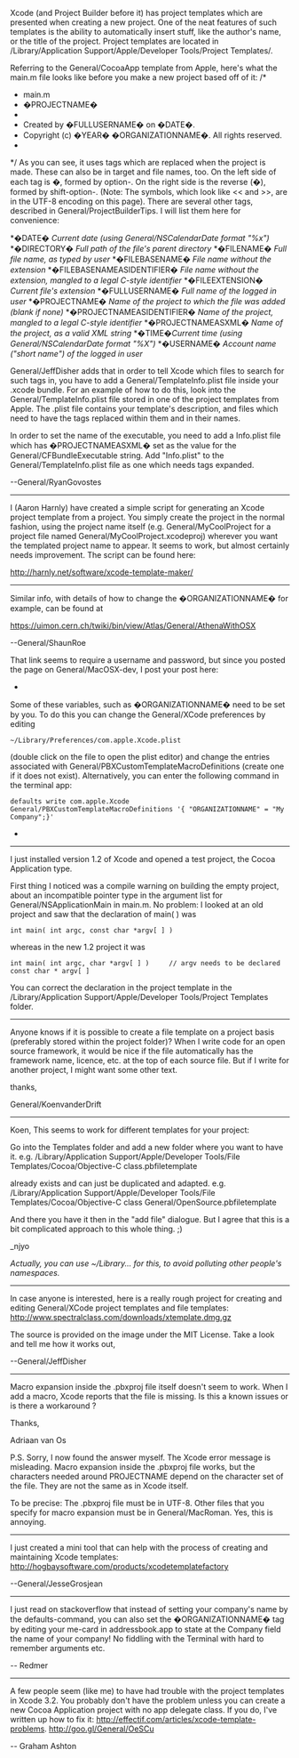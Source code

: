 

Xcode (and Project Builder before it) has project templates which are presented when creating a new project. One of the neat features of such templates is the ability to automatically insert stuff, like the author's name, or the title of the project. Project templates are located in /Library/Application Support/Apple/Developer Tools/Project Templates/. 

Referring to the General/CocoaApp template from Apple, here's what the main.m file looks like before you make a new project based off of it:
    /*
 *  main.m
 *  �PROJECTNAME�
 *
 *  Created by �FULLUSERNAME� on �DATE�.
 *  Copyright (c) �YEAR� �ORGANIZATIONNAME�. All rights reserved.
 *
 */
As you can see, it uses tags which are replaced when the project is made. These can also be in target and file names, too. On the left side of each tag is �, formed by option-\. On the right side is the reverse (�), formed by shift-option-\. (Note: The symbols, which look like << and >>, are in the UTF-8 encoding on this page). There are several other tags, described in General/ProjectBuilderTips. I will list them here for convenience:


*�DATE� *Current date (using General/NSCalendarDate format "%x")*
*�DIRECTORY� *Full path of the file's parent directory*
*�FILENAME� *Full file name, as typed by user*
*�FILEBASENAME� *File name without the extension*
*�FILEBASENAMEASIDENTIFIER� *File name without the extension, mangled to a legal C-style identifier*
*�FILEEXTENSION� *Current file's extension*
*�FULLUSERNAME� *Full name of the logged in user*
*�PROJECTNAME� *Name of the project to which the file was added (blank if none)*
*�PROJECTNAMEASIDENTIFIER� *Name of the project, mangled to a legal C-style identifier*
*�PROJECTNAMEASXML� *Name of the project, as a valid XML string*
*�TIME�*Current time (using General/NSCalendarDate format "%X")*
*�USERNAME� *Account name ("short name") of the logged in user*


General/JeffDisher adds that in order to tell Xcode which files to search for such tags in, you have to add a General/TemplateInfo.plist file inside your .xcode bundle. For an example of how to do this, look into the General/TemplateInfo.plist file stored in one of the project templates from Apple. The .plist file contains your template's description, and files which need to have the tags replaced within them and in their names.

In order to set the name of the executable, you need to add a Info.plist file which has �PROJECTNAMEASXML� set as the value for the General/CFBundleExecutable string. Add "Info.plist" to the General/TemplateInfo.plist file as one which needs tags expanded.

--General/RyanGovostes

----

I (Aaron Harnly) have created a simple script for generating an Xcode project template from a project. You simply create the project in the normal fashion, using the project name itself (e.g. General/MyCoolProject for a project file named General/MyCoolProject.xcodeproj) wherever you want the templated project name to appear. It seems to work, but almost certainly needs improvement. The script can be found here:

http://harnly.net/software/xcode-template-maker/

----

Similar info, with details of how to change the �ORGANIZATIONNAME� for example, can be found at 

https://uimon.cern.ch/twiki/bin/view/Atlas/General/AthenaWithOSX

--General/ShaunRoe

That link seems to require a username and password, but since you posted the page on General/MacOSX-dev, I post your post here:

*
Some of these variables, such as �ORGANIZATIONNAME� need to be set by you. To do this you can change the General/XCode preferences by editing

    ~/Library/Preferences/com.apple.Xcode.plist

(double click on the file to open the plist editor) and change the entries associated with General/PBXCustomTemplateMacroDefinitions (create one if it does not exist). Alternatively, you can enter the following command in the terminal app:

    defaults write com.apple.Xcode General/PBXCustomTemplateMacroDefinitions '{ "ORGANIZATIONNAME" = "My Company";}'
*

----

I just installed version 1.2 of Xcode and opened a test project,  the Cocoa Application type.

First thing I noticed was a compile warning on building the empty project, about an incompatible pointer type in the argument
list for General/NSApplicationMain in main.m. No problem: I looked at an old project and saw that the declaration of main( ) was

    int main( int argc, const char *argv[ ] )

whereas in the new 1.2 project it was

    int main( int argc, char *argv[ ] )     // argv needs to be declared const char * argv[ ] 

You can correct the declaration in the project template in the /Library/Application Support/Apple/Developer Tools/Project Templates folder.

----
Anyone knows if it is possible to create a file template on a project basis (preferably stored within the project folder)? When I write code for an open source framework, it would be nice if the file automatically has the framework name, licence, etc. at the top of each source file. But if I write for another project, I might want some other text.

thanks,

General/KoenvanderDrift

----
Koen,
This seems to work for different templates for your project:

Go into the Templates folder and add a new folder where you want to have it. e.g.
    /Library/Application Support/Apple/Developer Tools/File Templates/Cocoa/Objective-C class.pbfiletemplate

already exists and can just be duplicated and adapted. e.g.
    /Library/Application Support/Apple/Developer Tools/File Templates/Cocoa/Objective-C class General/OpenSource.pbfiletemplate

And there you have it then in the "add file" dialogue. But I agree that this is a bit complicated approach to this whole thing. ;)

_njyo

*Actually, you can use ~/Library... for this, to avoid polluting other people's namespaces.*

----

In case anyone is interested, here is a really rough project for creating and editing General/XCode project templates and file templates:
http://www.spectralclass.com/downloads/xtemplate.dmg.gz

The source is provided on the image under the MIT License.  Take a look and tell me how it works out,

--General/JeffDisher

----
Macro expansion inside the .pbxproj file itself doesn't seem to work. When I add a macro, Xcode reports that the file is missing.
Is this a known issues or is there a workaround ?

Thanks,

Adriaan van Os

P.S. Sorry, I now found the answer myself. The Xcode error message is misleading. Macro expansion inside the .pbxproj file
works, but the characters needed around PROJECTNAME depend on the character set of the file. They are not the same as
in Xcode itself. 

To be precise: The .pbxproj file must be in UTF-8. Other files that you specify for macro expansion must be in General/MacRoman. Yes, this is annoying.

----
I just created a mini tool that can help with the process of creating and maintaining Xcode templates:
http://hogbaysoftware.com/products/xcodetemplatefactory

--General/JesseGrosjean

----
I just read on stackoverflow that instead of setting your company's name by the     defaults-command, you can also set the �ORGANIZATIONNAME� tag by editing your me-card in addressbook.app to state at the Company field the name of your company! No fiddling with the Terminal with hard to remember arguments etc. 

-- Redmer

----
A few people seem (like me) to have had trouble with the project templates in Xcode 3.2. You probably don't have the problem unless you can create a new Cocoa Application project with no app delegate class. If you do, I've written up how to fix it: http://effectif.com/articles/xcode-template-problems. http://goo.gl/General/OeSCu

-- Graham Ashton